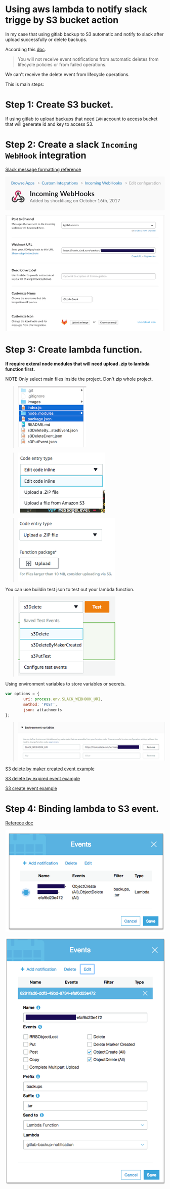 # Using aws lambda to notify slack trigge by S3 bucket action ##

In my case that using gitlab backup to S3 automatic and notify to slack after upload successfully or delete backups.

According this [doc](http://docs.aws.amazon.com/AmazonS3/latest/dev/NotificationHowTo.html#notification-how-to-event-types-and-destinations). 
> You will not receive event notifications from automatic deletes from lifecycle policies or from failed operations.

We can't receive the delete event from lifecycle operations. 

This is main steps:

# Step 1: Create S3 bucket. ###
If using gitlab to upload backups that need `IAM` account to access bucket that will generate id and key to access S3. 

# Step 2: Create a slack `Incoming WebHook` integration #

[Slack message formatting reference](https://api.slack.com/docs/messages)

![Incoming WebHooks](images/Slack-Incoming-WebHooks.png)

![Setting](images/Slack-Incoming-WebHooks-settings.png)

# Step 3: Create lambda function. #

**If require exteral node modules that will need upload .zip to lambda function first.**

NOTE:Only select main files inside the project. Don't zip whole project.

> ![Zip selected files](images/lambda-pick-files-to-zip.png)

> ![Select code type](images/lambda-select-code-type.png)

> ![Select upload zip file](images/lambda-select-zip-file.png)

You can use buildin test json to test out your lambda function.

> ![Test using buildin test event](images/lambda-test-json.png)

Using environment variables to store variables or secrets.
```js
var options = {
        uri: process.env.SLACK_WEBHOOK_URI,
        method: 'POST',
        json: attachments
};
```
> ![Using environment varialbes](images/lambda-env-variables.png)


[S3 delete by maker created event example](s3DeleteByMakerCreatedEvent.json)

[S3 delete by expired event example](s3DeleteEvent.json)

[S3 create event example](s3PutEvent.json)

# Step 4: Binding lambda to S3 event. #

[Referece doc](https://docs.aws.amazon.com/AmazonS3/latest/user-guide/enable-event-notifications.html)

![S3 event](images/S3-event.png)

![S3 event detail](images/S3-event-detail.png)
